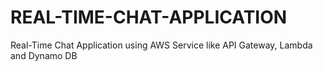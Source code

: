 # REAL-TIME-CHAT-APPLICATION
Real-Time Chat Application using AWS Service like API Gateway, Lambda and Dynamo DB
